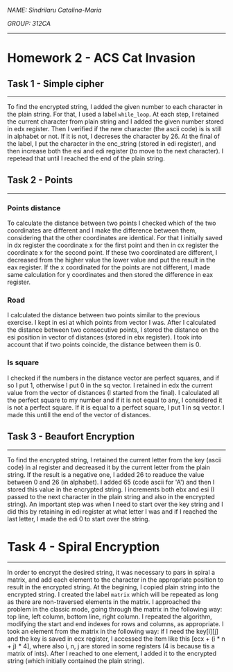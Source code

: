_NAME: Sindrilaru Catalina-Maria_

_GROUP: 312CA_
***
# Homework 2 - ACS Cat Invasion

## Task 1 - Simple cipher
***
To find the encrypted string, I added the given number to each character in
the plain string. For that, I used a label `while_loop`. At each step, I 
retained the current character from plain string and I added the given number
stored in edx register. Then I verified if the new character (the ascii code)
is is still in alphabet or not. If it is not, I decreses the character by 26.
At the final of the label, I put the character in the enc_string (stored in
edi register), and then increase both the esi and edi register (to move to the
next character). I repetead that until I reached the end of the plain string.

## Task 2 - Points
***
### Points distance

To calculate the distance between two points I checked which of the two 
coordinates are different and I make the difference between them, considering
that the other coordinates are identical. For that I initially saved in dx
register the coordinate x for the first point and then in cx register the 
coordinate x for the second point. If these two coordinated are different,
I  decreased from the higher value the lower value and put the result in the
eax register. If the x coordinated for the points are not different, I made
same calculation for y coordinates and then stored the difference in eax register.

### Road

I calculated the distance between two points similar to the previous exercise.
I kept in esi at which points from vector I was. After I calculated the distance
between two consecutive points, I stored the distance on the esi position in
vector of distances (stored in ebx register). I took into account that if two
points  coincide, the distance between them is 0.

### Is square

I checked if the numbers in the distance vector are perfect squares, and if so
I put 1, otherwise I put 0 in the sq vector. I retained in edx the current value
from the vector of distances (I started from the final). I calculated all the
perfect square to my number and if it is not equal to any, I considered it is not
a perfect square. If it is equal to a perfect square, I put 1 in sq vector. I made
this untill the end of the vector of distances.

## Task 3 - Beaufort Encryption
***
To find the encrypted string, I retained the current letter from the key (ascii code)
in al register and decreased it by the current letter from the plain string. If the
result is a negative one, I added 26 to readuce the value between 0 and 26 (in alphabet).
I added 65 (code ascii for 'A') and then I stored this value in the encrypted string.
I increments both ebx and esi (I passed to the next character in the plain string and
also in the encrypted string). An important step was when I need to start over the key
string and I did this by retaining in edi register at what letter I was and if I reached
the last letter, I made the edi 0 to start over the string.

# Task 4 - Spiral Encryption
***
In order to encrypt the desired string, it was necessary to pars in spiral a matrix,
and add each element to the character in the appropriate position to result
in the encrypted string. At the begining, I copied plain string into the encrypted
string. I created the label `matrix` which will be repeated as long as there are
non-traversed elements in the matrix.  I approached the problem in the classic mode,
going through the matrix in the following way: top line, left column, bottom line,
right column. I repeated the algorithm, modifying the start and end indexes for rows
and columns, as appropriate. I took an element from the matrix in the following way:
if I need the key[i][j] and the key is saved in ecx register, I accessed the item
like this [ecx + (i * n + j) * 4], where also i, n, j are stored in some registers 
(4 is because tis a matrix of ints). After I reached to one element, I added it to 
the encrypted string (which initially contained the plain string).